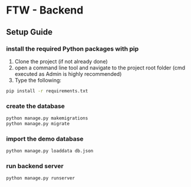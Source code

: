 # FTW - Backend

## Setup Guide

### install the required Python packages with pip

1. Clone the project (if not already done)
2. open a command line tool and navigate to the project root folder (cmd executed as Admin is highly recommended)
3. Type the following:
```bash
pip install -r requirements.txt
```

### create the database
```bash
python manage.py makemigrations
python manage.py migrate
```

### import the demo database
```bash
python manage.py loaddata db.json
```

### run backend server
```bash
python manage.py runserver
```
